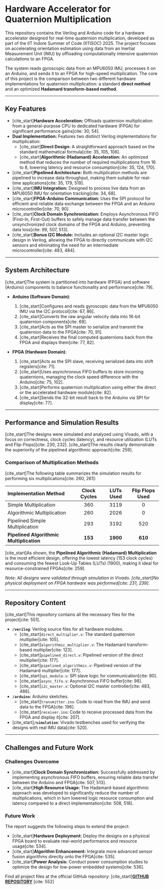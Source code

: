 # Hardware Accelerator for Quaternion Multiplication

This repository contains the Verilog and Arduino code for a hardware accelerator designed for real-time quaternion multiplication, developed as part of the IIT Indore Summer of Code (IITISOC) 2025. The project focuses on accelerating orientation estimation using data from an Inertial Measurement Unit (IMU) by offloading computationally intensive quaternion calculations to an FPGA.

The system reads gyroscopic data from an MPU6050 IMU, processes it on an Arduino, and sends it to an FPGA for high-speed multiplication. The core of this project is the comparison between two different hardware implementations for quaternion multiplication: a standard **direct method** and an optimized **Hadamard transform-based method**.

---

## Key Features

* [cite_start]**Hardware Acceleration:** Offloads quaternion multiplication from a general-purpose CPU to dedicated hardware (FPGA) for significant performance gains[cite: 30, 54].
* **Dual Implementation:** Features two distinct Verilog implementations for multiplication:
    * [cite_start]**Direct Design:** A straightforward approach based on the standard mathematical formula[cite: 35, 105, 106].
    * [cite_start]**Algorithmic (Hadamard) Acceleration:** An optimized method that reduces the number of required multiplications from 16 to 8, lowering latency and resource consumption[cite: 35, 124, 170].
* [cite_start]**Pipelined Architecture:** Both multiplication methods are pipelined to increase data throughput, making them suitable for real-time applications[cite: 35, 179, 519].
* [cite_start]**IMU Integration:** Designed to process live data from an MPU6050 IMU for orientation tracking[cite: 34, 68].
* [cite_start]**FPGA-Arduino Communication:** Uses the SPI protocol for efficient and reliable data exchange between the FPGA and an Arduino microcontroller[cite: 70, 90].
* [cite_start]**Clock Domain Synchronization:** Employs Asynchronous FIFO (First-In, First-Out) buffers to safely manage data transfer between the unsynchronized clock domains of the FPGA and Arduino, preventing data loss[cite: 99, 507, 513].
* [cite_start]**Bonus I2C Module:** Includes an optional I2C master logic design in Verilog, allowing the FPGA to directly communicate with I2C sensors and eliminating the need for an intermediate microcontroller[cite: 483, 484].

---

## System Architecture

[cite_start]The system is partitioned into hardware (FPGA) and software (Arduino) components to balance functionality and performance[cite: 79].

* **Arduino (Software Domain)**:
    1.  [cite_start]Configures and reads gyroscopic data from the MPU6050 IMU via the I2C protocol[cite: 67, 86].
    2.  [cite_start]Converts the raw angular velocity data into 16-bit quaternion components[cite: 69].
    3.  [cite_start]Acts as the SPI master to serialize and transmit the quaternion data to the FPGA[cite: 70, 91].
    4.  [cite_start]Receives the final computed quaternions back from the FPGA and displays them[cite: 77, 82].

* **FPGA (Hardware Domain)**:
    1.  [cite_start]Acts as the SPI slave, receiving serialized data into shift registers[cite: 71].
    2.  [cite_start]Uses asynchronous FIFO buffers to store incoming quaternions, managing the clock speed difference with the Arduino[cite: 75, 102].
    3.  [cite_start]Performs quaternion multiplication using either the direct or the accelerated hardware module[cite: 82].
    4.  [cite_start]Sends the 32-bit result back to the Arduino via SPI for display[cite: 77].

---

## Performance and Simulation Results

[cite_start]The designs were simulated and analyzed using Vivado, with a focus on correctness, clock cycles (latency), and resource utilization (LUTs and Flip-Flops)[cite: 230, 232]. [cite_start]The results clearly demonstrate the superiority of the pipelined algorithmic approach[cite: 259].

### Comparison of Multiplication Methods

[cite_start]The following table summarizes the simulation results for performing six multiplications[cite: 260, 261]:

| Implementation Method | Clock Cycles | LUTs Used | Flip Flops Used |
| :--- | :---: | :---: | :---: |
| Simple Multiplication | 360 | 3119 | 0 |
| Algorithmic Multiplication | 260 | 2026 | 0 |
| Pipelined Simple Multiplication | 293 | 3192 | 520 |
| **Pipelined Algorithmic Multiplication** | **153** | **1900** | **610** |

[cite_start]As shown, the **Pipelined Algorithmic (Hadamard) Multiplication** is the most efficient design, offering the lowest latency (153 clock cycles) and consuming the fewest Look-Up Tables (LUTs) (1900), making it ideal for resource-constrained FPGAs[cite: 259].

*Note: All designs were validated through simulation in Vivado. [cite_start]No physical deployment on FPGA hardware was performed[cite: 231, 239].*

---

## Repository Content

[cite_start]This repository contains all the necessary files for the project[cite: 551].

* **`/verilog`**: Verilog source files for all hardware modules.
    * [cite_start]`direct_multiplier.v`: The standard quaternion multiplier[cite: 105].
    * [cite_start]`algorithmic_multiplier.v`: The Hadamard transform-based multiplier[cite: 123].
    * [cite_start]`pipelined_direct.v`: Pipelined version of the direct multiplier[cite: 177].
    * [cite_start]`pipelined_algorithmic.v`: Pipelined version of the Hadamard multiplier[cite: 177].
    * [cite_start]`spi_module.v`: SPI slave logic for communication[cite: 90].
    * [cite_start]`async_fifo.v`: Asynchronous FIFO buffer[cite: 98].
    * [cite_start]`i2c_master.v`: Optional I2C master controller[cite: 483, 488].
* **`/arduino`**: Arduino sketches.
    * [cite_start]`transmitter.ino`: Code to read from the IMU and send data to the FPGA[cite: 196].
    * [cite_start]`receiver.ino`: Code to receive processed data from the FPGA and display it[cite: 207].
* [cite_start]**`/simulation`**: Vivado testbenches used for verifying the designs with real IMU data[cite: 520].

---

## Challenges and Future Work

### Challenges Overcome

* [cite_start]**Clock Domain Synchronization:** Successfully addressed by implementing asynchronous FIFO buffers, ensuring reliable data transfer between the Arduino and FPGA[cite: 507, 513].
* [cite_start]**High Resource Usage:** The Hadamard-based algorithmic approach was developed to significantly reduce the number of multiplications, which in turn lowered logic resource consumption and latency compared to a direct implementation[cite: 508, 518].

### Future Work

The report suggests the following steps to extend the project:

* [cite_start]**Hardware Deployment:** Deploy the designs on a physical FPGA board to evaluate real-world performance and resource usage[cite: 534].
* [cite_start]**Algorithm Enhancement:** Integrate more advanced sensor fusion algorithms directly onto the FPGA[cite: 535].
* [cite_start]**Power Analysis:** Conduct power consumption studies to optimize the design for low-power embedded systems[cite: 536].



Find all project files at the official GitHub repository:
[cite_start][**GITHUB REPOSITORY**](https://github.com/your-username/your-repo-name) [cite: 552]
